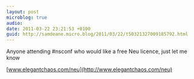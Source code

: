 ```yaml
---
layout: post
microblog: true
audio: 
date: 2011-03-22 23:21:53 +0100
guid: http://samdeane.micro.blog/2011/03/22/t50321327009185792.html
---
```

Anyone attending #nsconf who would like a free Neu licence, just let me know

[www.elegantchaos.com/neu](http://www.elegantchaos.com/neu)
